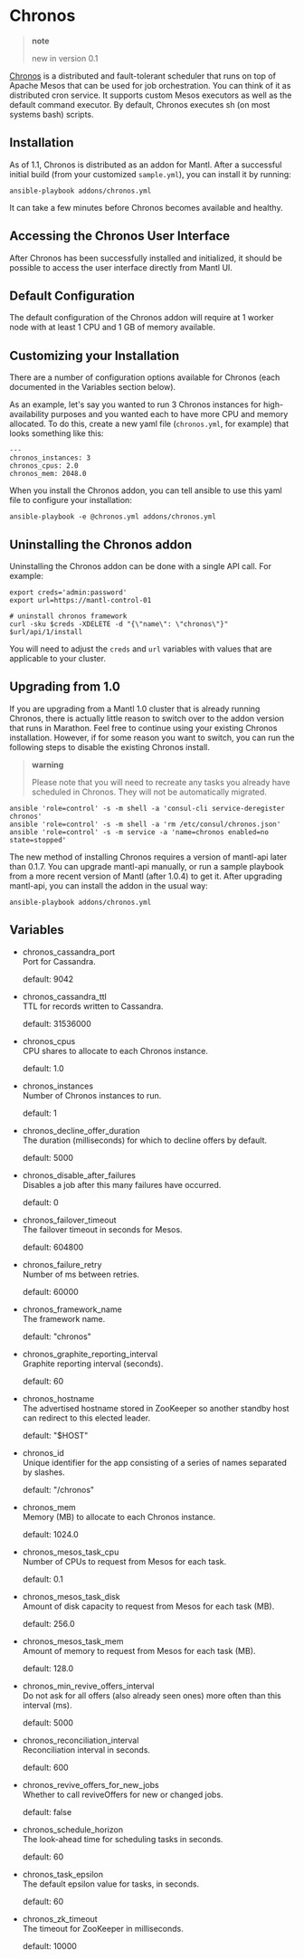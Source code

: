 # Chronos

> **note**
> 
> new in version 0.1

[Chronos](http://mesos.github.io/chronos/) is a distributed and
fault-tolerant scheduler that runs on top of Apache Mesos that can be
used for job orchestration. You can think of it as distributed cron
service. It supports custom Mesos executors as well as the default
command executor. By default, Chronos executes sh (on most systems bash)
scripts.

## Installation

As of 1.1, Chronos is distributed as an addon for Mantl. After a
successful initial build (from your customized `sample.yml`), you can
install it by running:

``` sourceCode shell
ansible-playbook addons/chronos.yml
```

It can take a few minutes before Chronos becomes available and healthy.

## Accessing the Chronos User Interface

After Chronos has been successfully installed and initialized, it should
be possible to access the user interface directly from Mantl UI.

## Default Configuration

The default configuration of the Chronos addon will require at 1 worker
node with at least 1 CPU and 1 GB of memory available.

## Customizing your Installation

There are a number of configuration options available for Chronos (each
documented in the Variables section below).

As an example, let's say you wanted to run 3 Chronos instances for
high-availability purposes and you wanted each to have more CPU and
memory allocated. To do this, create a new yaml file (`chronos.yml`, for
example) that looks something like this:

``` sourceCode yaml
---
chronos_instances: 3
chronos_cpus: 2.0
chronos_mem: 2048.0
```

When you install the Chronos addon, you can tell ansible to use this
yaml file to configure your installation:

``` sourceCode shell
ansible-playbook -e @chronos.yml addons/chronos.yml
```

## Uninstalling the Chronos addon

Uninstalling the Chronos addon can be done with a single API call. For
example:

``` sourceCode shell
export creds='admin:password'
export url=https://mantl-control-01

# uninstall chronos framework
curl -sku $creds -XDELETE -d "{\"name\": \"chronos\"}" $url/api/1/install
```

You will need to adjust the `creds` and `url` variables with values that
are applicable to your cluster.

## Upgrading from 1.0

If you are upgrading from a Mantl 1.0 cluster that is already running
Chronos, there is actually little reason to switch over to the addon
version that runs in Marathon. Feel free to continue using your existing
Chronos installation. However, if for some reason you want to switch,
you can run the following steps to disable the existing Chronos install.

> **warning**
> 
> Please note that you will need to recreate any tasks you already have
> scheduled in Chronos. They will not be automatically
migrated.

``` sourceCode shell
ansible 'role=control' -s -m shell -a 'consul-cli service-deregister chronos'
ansible 'role=control' -s -m shell -a 'rm /etc/consul/chronos.json'
ansible 'role=control' -s -m service -a 'name=chronos enabled=no state=stopped'
```

The new method of installing Chronos requires a version of mantl-api
later than 0.1.7. You can upgrade mantl-api manually, or run a sample
playbook from a more recent version of Mantl (after 1.0.4) to get it.
After upgrading mantl-api, you can install the addon in the usual way:

``` sourceCode shell
ansible-playbook addons/chronos.yml
```

## Variables

  - chronos\_cassandra\_port  
    Port for Cassandra.
    
    default: 9042

  - chronos\_cassandra\_ttl  
    TTL for records written to Cassandra.
    
    default: 31536000

  - chronos\_cpus  
    CPU shares to allocate to each Chronos instance.
    
    default: 1.0

  - chronos\_instances  
    Number of Chronos instances to run.
    
    default: 1

  - chronos\_decline\_offer\_duration  
    The duration (milliseconds) for which to decline offers by default.
    
    default: 5000

  - chronos\_disable\_after\_failures  
    Disables a job after this many failures have occurred.
    
    default: 0

  - chronos\_failover\_timeout  
    The failover timeout in seconds for Mesos.
    
    default: 604800

  - chronos\_failure\_retry  
    Number of ms between retries.
    
    default: 60000

  - chronos\_framework\_name  
    The framework name.
    
    default: "chronos"

  - chronos\_graphite\_reporting\_interval  
    Graphite reporting interval (seconds).
    
    default: 60

  - chronos\_hostname  
    The advertised hostname stored in ZooKeeper so another standby host
    can redirect to this elected leader.
    
    default: "$HOST"

  - chronos\_id  
    Unique identifier for the app consisting of a series of names
    separated by slashes.
    
    default: "/chronos"

  - chronos\_mem  
    Memory (MB) to allocate to each Chronos instance.
    
    default: 1024.0

  - chronos\_mesos\_task\_cpu  
    Number of CPUs to request from Mesos for each task.
    
    default: 0.1

  - chronos\_mesos\_task\_disk  
    Amount of disk capacity to request from Mesos for each task (MB).
    
    default: 256.0

  - chronos\_mesos\_task\_mem  
    Amount of memory to request from Mesos for each task (MB).
    
    default: 128.0

  - chronos\_min\_revive\_offers\_interval  
    Do not ask for all offers (also already seen ones) more often than
    this interval (ms).
    
    default: 5000

  - chronos\_reconciliation\_interval  
    Reconciliation interval in seconds.
    
    default: 600

  - chronos\_revive\_offers\_for\_new\_jobs  
    Whether to call reviveOffers for new or changed jobs.
    
    default: false

  - chronos\_schedule\_horizon  
    The look-ahead time for scheduling tasks in seconds.
    
    default: 60

  - chronos\_task\_epsilon  
    The default epsilon value for tasks, in seconds.
    
    default: 60

  - chronos\_zk\_timeout  
    The timeout for ZooKeeper in milliseconds.
    
    default: 10000

